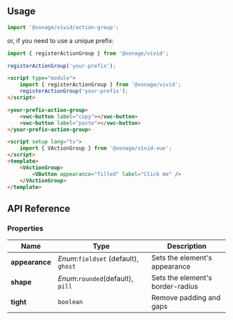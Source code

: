 ## Usage

<vwc-tabs>
<vwc-tab label="Web component"></vwc-tab>
<vwc-tab-panel>

```js
import '@vonage/vivid/action-group';
```

or, if you need to use a unique prefix:

```js
import { registerActionGroup } from '@vonage/vivid';

registerActionGroup('your-prefix');
```

```html preview
<script type="module">
	import { registerActionGroup } from '@vonage/vivid';
	registerActionGroup('your-prefix');
</script>

<your-prefix-action-group>
	<vwc-button label="copy"></vwc-button>
	<vwc-button label="paste"></vwc-button>
</your-prefix-action-group>
```

</vwc-tab-panel>
<vwc-tab label="Vue"></vwc-tab>
<vwc-tab-panel>

```html
<script setup lang="ts">
	import { VActionGroup } from '@vonage/vivid-vue';
</script>
<template>
	<VActionGroup>
		<VButton appearance="filled" label="Click me" />
	</VActionGroup>
</template>
```

</vwc-tab-panel>
</vwc-tabs>

## API Reference

### Properties

<div class="table-wrapper">

| Name           | Type                                 | Description                      |
| -------------- | ------------------------------------ | -------------------------------- |
| **appearance** | _Enum_:`fieldset` (default), `ghost` | Sets the element's appearance    |
| **shape**      | _Enum_:`rounded`(default), `pill`    | Sets the element's border-radius |
| **tight**      | `boolean`                            | Remove padding and gaps          |

</div>
